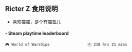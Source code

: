 ## Ricter Z 食用说明
- 喜欢猫猫，是个冇猫孤儿

<!-- steam-box start -->
#### - Steam playtime leaderboard
```text
🎮 World of Warships                 🕘 218 hrs 21 mins
```
<!-- Powered by https://github.com/YouEclipse/steam-box . -->
<!-- steam-box end -->
